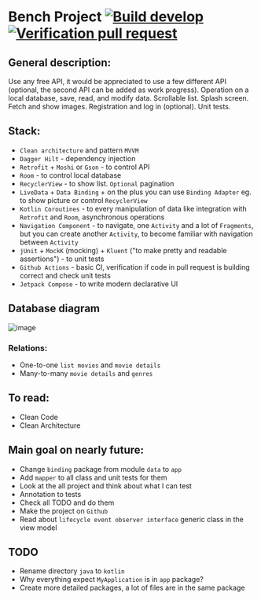 # Bench Project [![Build develop](https://github.com/Nataniel-Antosik/Bench_Project/actions/workflows/build-develop.yml/badge.svg)](https://github.com/Nataniel-Antosik/Bench_Project/actions/workflows/build-develop.yml) [![Verification pull request](https://github.com/Nataniel-Antosik/Bench_Project/actions/workflows/verification-pull-request.yml/badge.svg)](https://github.com/Nataniel-Antosik/Bench_Project/actions/workflows/verification-pull-request.yml)


## General description:
Use any free API, it would be appreciated to use a few different API (optional, the second API can be added as work progress). Operation on a local database, save, read, and modify data. Scrollable list. Splash screen. Fetch and show images. Registration and log in (optional). Unit tests.

## Stack:
* `Clean architecture` and pattern `MVVM`
* `Dagger Hilt` - dependency injection
* `Retrofit` + `Moshi` or `Gson` - to control API
* `Room` - to control local database
* `RecyclerView` - to show list. `Optional` pagination
* `LiveData` + `Data Binding` + on the plus you can use `Binding Adapter` eg. to show picture or control `RecyclerView`
* `Kotlin Coroutines` - to every manipulation of data like integration with `Retrofit` and `Room`, asynchronous operations
* `Navigation Component` - to navigate, one `Activity` and a lot of `Fragments`, but you can create another `Activity`, to become familiar with navigation between `Activity`
* `jUnit` + `MockK` (mocking) + `Kluent` ("to make pretty and readable assertions") - to unit tests
* `Github Actions` - basic CI, verification if code in pull request is building correct and check unit tests
* `Jetpack Compose` - to write modern declarative UI

## Database diagram

![image](https://user-images.githubusercontent.com/57491794/224535023-e716ba88-080f-4aef-989e-ea4a9fd467f5.png)

### Relations:
* One-to-one `list movies` and `movie details`
* Many-to-many `movie details` and `genres`

## To read:

* Clean Code
* Clean Architecture

## Main goal on nearly future:
* Change `binding` package from module `data` to `app`
* Add `mapper` to all class and unit tests for them
* Look at the all project and think about what I can test
* Annotation to tests
* Check all TODO and do them
* Make the project on `Github`
* Read about `lifecycle event observer interface` generic class in the view model

## TODO
* Rename directory `java` to `kotlin`
* Why everything expect `MyApplication` is in `app` package?
* Create more detailed packages, a lot of files are in the same package